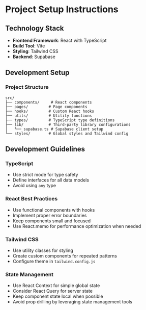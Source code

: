 # Project Setup Instructions

## Technology Stack

- **Frontend Framework**: React with TypeScript
- **Build Tool**: Vite
- **Styling**: Tailwind CSS
- **Backend**: Supabase

## Development Setup

### Project Structure

```
src/
├── components/     # React components
├── pages/         # Page components
├── hooks/         # Custom React hooks
├── utils/         # Utility functions
├── types/         # TypeScript type definitions
├── lib/           # Third-party library configurations
│   └── supabase.ts # Supabase client setup
└── styles/        # Global styles and Tailwind config
```

## Development Guidelines

### TypeScript

- Use strict mode for type safety
- Define interfaces for all data models
- Avoid using `any` type

### React Best Practices

- Use functional components with hooks
- Implement proper error boundaries
- Keep components small and focused
- Use React.memo for performance optimization when needed

### Tailwind CSS

- Use utility classes for styling
- Create custom components for repeated patterns
- Configure theme in `tailwind.config.js`

### State Management

- Use React Context for simple global state
- Consider React Query for server state
- Keep component state local when possible
- Avoid prop drilling by leveraging state management tools
